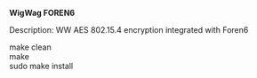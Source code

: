 **WigWag FOREN6**

Description: WW AES 802.15.4 encryption integrated with Foren6

make clean<br /> 
make <br />
sudo make install <br /> 
